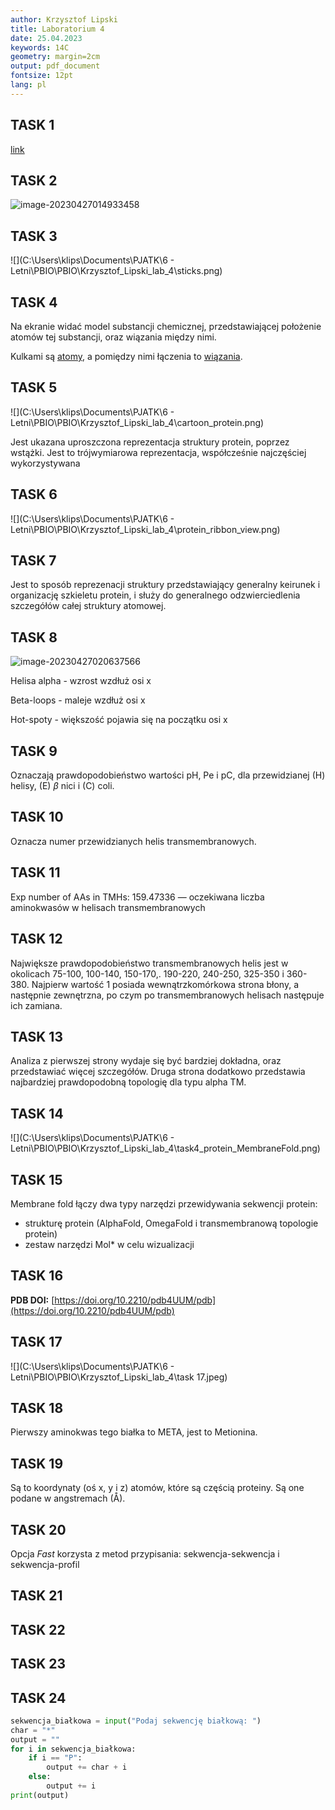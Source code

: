 ```yaml
---
author: Krzysztof Lipski
title: Laboratorium 4
date: 25.04.2023
keywords: 14C
geometry: margin=2cm
output: pdf_document
fontsize: 12pt
lang: pl
---
```


## TASK 1

[link](https://www.rcsb.org/structure/5O9Z)

## TASK 2

![image-20230427014933458](C:\Users\klips\AppData\Roaming\Typora\typora-user-images\image-20230427014933458.png)

## TASK 3

![](C:\Users\klips\Documents\PJATK\6 - Letni\PBIO\PBIO\Krzysztof_Lipski_lab_4\sticks.png)

## TASK 4

Na ekranie widać model substancji chemicznej, przedstawiającej położenie atomów tej substancji, oraz wiązania między nimi.

Kulkami są <u>atomy</u>, a pomiędzy nimi łączenia to <u>wiązania</u>.

## TASK 5

![](C:\Users\klips\Documents\PJATK\6 - Letni\PBIO\PBIO\Krzysztof_Lipski_lab_4\cartoon_protein.png)

Jest ukazana uproszczona reprezentacja struktury protein, poprzez wstążki. Jest to trójwymiarowa reprezentacja, współcześnie najczęściej wykorzystywana

## TASK 6

![](C:\Users\klips\Documents\PJATK\6 - Letni\PBIO\PBIO\Krzysztof_Lipski_lab_4\protein_ribbon_view.png)

## TASK 7

Jest to sposób reprezenacji struktury przedstawiający generalny keirunek i organizację szkieletu protein, i służy do generalnego odzwierciedlenia szczegółów całej struktury atomowej.

## TASK 8

![image-20230427020637566](C:\Users\klips\AppData\Roaming\Typora\typora-user-images\image-20230427020637566.png)

Helisa alpha - wzrost wzdłuż osi x

Beta-loops - maleje wzdłuż osi x

Hot-spoty - większość pojawia się na początku osi x

## TASK 9

Oznaczają prawdopodobieństwo wartości pH, Pe i pC, dla przewidzianej (H) helisy, (E) $\beta$ nici i (C) coli.

## TASK 10

Oznacza numer przewidzianych helis transmembranowych.

## TASK 11

Exp number of AAs in TMHs: 159.47336 — oczekiwana liczba aminokwasów w helisach transmembranowych

## TASK 12

Największe prawdopodobieństwo transmembranowych helis jest w okolicach 75-100, 100-140, 150-170,. 190-220, 240-250, 325-350 i 360-380. Najpierw wartość 1 posiada wewnątrzkomórkowa strona błony, a następnie zewnętrzna, po czym po transmembranowych helisach następuje ich zamiana.

## TASK 13

Analiza z pierwszej strony wydaje się być bardziej dokładna, oraz przedstawiać więcej szczegółów. Druga strona dodatkowo przedstawia najbardziej prawdopodobną topologię dla typu alpha TM.

## TASK 14

![](C:\Users\klips\Documents\PJATK\6 - Letni\PBIO\PBIO\Krzysztof_Lipski_lab_4\task4_protein_MembraneFold.png)

## TASK 15

Membrane fold łączy dwa typy narzędzi przewidywania sekwencji protein:

- strukturę protein (AlphaFold, OmegaFold i transmembranową topologie protein)
- zestaw narzędzi Mol* w celu wizualizacji

## TASK 16

**PDB DOI:** [https://doi.org/10.2210/pdb4UUM/pdb](https://doi.org/10.2210/pdb4UUM/pdb)

## TASK 17

![](C:\Users\klips\Documents\PJATK\6 - Letni\PBIO\PBIO\Krzysztof_Lipski_lab_4\task 17.jpeg)

## TASK 18

Pierwszy aminokwas tego białka to META, jest to Metionina.

## TASK 19

Są to koordynaty (oś x, y i z) atomów, które są częścią proteiny. Są one podane w angstremach (Å).

## TASK 20

Opcja *Fast* korzysta z metod przypisania: sekwencja-sekwencja i sekwencja-profil

## TASK 21

## TASK 22

## TASK 23

## TASK 24

```python
sekwencja_białkowa = input("Podaj sekwencję białkową: ")
char = "*"
output = ""
for i in sekwencja_białkowa:
    if i == "P":
        output += char + i
    else:
        output += i
print(output)
```

